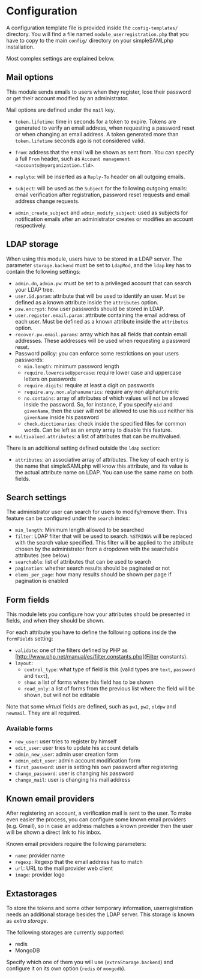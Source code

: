 Configuration
=============

A configuration template file is provided inside the `config-templates/`
directory. You will find a file named `module_userregistration.php`  that you
have to copy to the main `config/` directory on your simpleSAMLphp
installation.

Most complex settings are explained below.

Mail options
------------

This module sends emails to users when they register, lose their password or get
their account modified by an administrator.

Mail options are defined under the `mail` key.

* `token.lifetime`: time in seconds for a token to expire. Tokens are generated
  to verify an email address, when requesting a password reset or when changing
  an email address. A token generated more than `token.lifetime` seconds ago
  is not considered valid.

* `from`: address that the email will be shown as sent from. You can specify a
  full `From` header, such as `Account management
  <accounts@myorganization.tld>`.

* `replyto`: will be inserted as a `Reply-To` header on all outgoing emails.

* `subject`: will be used as the `Subject` for the following outgoing emails:
  email verification after registration, password reset requests and email
  address change requests.

* `admin_create_subject` and `admin_modify_subject`: used as subjects for
  notification emails after an administrator creates or modifies an account
  respectively.

LDAP storage
------------

When using this module, users have to be stored in a LDAP server. The parameter
`storage.backend` must be set to `LdapMod`, and the `ldap` key has to contain
the following settings:

* `admin.dn`, `admin.pw`: must be set to a privileged account that can search
  your LDAP tree.
* `user.id.param`: attribute that will be used to identify an user. Must be
  defined as a known attribute inside the `attributes` option.
* `psw.encrypt`: how user passwords should be stored in LDAP.
* `user.register.email.param`: attribute containing the email address of each
  user. Must be defined as a known attribute inside the `attributes` option.
* `recover.pw.email.params`: array which has all fields that contain email
  addresses. These addresses will be used when requesting a password reset.
* Password policy: you can enforce some restrictions on your users passwords:
    * `min.length`: minimum password length
    * `require.lowercaseUppercase`: require lower case and uppercase letters
      on passwords
    * `require.digits`: require at least a digit on passwords
    * `require.any.non.alphanumerics`: require any non alphanumeric
    * `no.contains`: array of attributes of which values will not be allowed
      inside the password. So, for instance, if you specify `uid` and
      `givenName`, then the user will not be allowed to use his `uid` neither
      his `givenName` inside his password
    * `check.dicctionaries`: check inside the specified files for common words.
      Can be left as an empty array to disable this feature.
* `multivalued.attributes`: a list of attributes that can be multivalued.

There is an additional setting defined outside the `ldap` section:

* `attributes`: an associative array of attributes. The key of each entry is the
  name that simpleSAMLphp will know this attribute, and its value is the actual
  attribute name on LDAP. You can use the same name on both fields.

Search settings
---------------

The administrator user can search for users to modify/remove them. This feature
can be configured under the `search` index:

* `min_length`: Minimum length allowed to be searched
* `filter`: LDAP filter that will be used to search. `%STRING%` will be replaced
  with the search value specified. This filter will be applied to the attribute
  chosen by the administrator from a dropdown with the searchable attributes
  (see below)
* `searchable`: list of attributes that can be used to search
* `pagination`: whether search results should be paginated or not
* `elems_per_page`: how many results should be shown per page if pagination is
  enabled

Form fields
-----------

This module lets you configure how your attributes should be presented in
fields, and when they should be shown.

For each attribute you have to define the following options inside the
`formFields` setting:

* `validate`: one of the filters defined by PHP as
  [http://www.php.net/manual/es/filter.constants.php](Filter constants).
* `layout`: 
    * `control_type`: what type of field is this (valid types are `text`, `password` and
      `text`), 
    * `show`: a list of forms where this field has to be shown
    * `read_only`: a list of forms from the previous list where the field will
      be shown, but will not be editable

Note that some _virtual_ fields are defined, such as `pw1`, `pw2`, `oldpw` and
`newmail`. They are all required.


### Available forms ###

* `new_user`: user tries to register by himself
* `edit_user`: user tries to update his account details
* `admin_new_user`: admin user creation form
* `admin_edit_user`: admin account modification form
* `first_password`: user is setting his own password after registering
* `change_password`: user is changing his password
* `change_mail`: user is changing his mail address


Known email providers
---------------------

After registering an account, a verification mail is sent to the user. To make
even easier the process, you can configure some known email providers (e.g.
Gmail), so in case an address matches a known provider then the user will be
shown a direct link to his inbox.

Known email providers require the following parameters:

* `name`: provider name
* `regexp`: Regexp that the email address has to match
* `url`: URL to the mail provider web client
* `image`: provider logo


Extastorages
------------

To store the tokens and some other temporary information, userregistration needs
an additional storage besides the LDAP server. This storage is known as _extra
storage_.

The following storages are currently supported:

* redis
* MongoDB

Specify which one of them you will use (`extraStorage.backend`) and configure it
on its own option (`redis` or `mongodb`).
